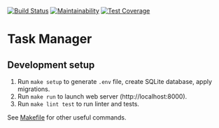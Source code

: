 [![Build Status](https://travis-ci.org/AlexP11223/php-project-lvl4.svg?branch=master)](https://travis-ci.org/AlexP11223/php-project-lvl4)
[![Maintainability](https://api.codeclimate.com/v1/badges/a5b5c1562a8f72f9f07c/maintainability)](https://codeclimate.com/github/AlexP11223/php-project-lvl4/maintainability)
[![Test Coverage](https://api.codeclimate.com/v1/badges/a5b5c1562a8f72f9f07c/test_coverage)](https://codeclimate.com/github/AlexP11223/php-project-lvl4/test_coverage)

# Task Manager

## Development setup

1. Run `make setup` to generate `.env` file, create SQLite database, apply migrations.
2. Run `make run` to launch web server (http://localhost:8000).
3. Run `make lint test` to run linter and tests.

See [Makefile](/Makefile) for other useful commands.
